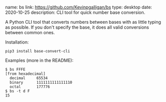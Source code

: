 name: bs
link: https://github.com/Kevinpgalligan/bs
type: desktop
date: 2020-10-25
description: CLI tool for quick number base conversion.

A Python CLI tool that converts numbers between bases with as little typing as possible. If you don't specify the base, it does all valid conversions between common ones.

Installation:

    pip3 install base-convert-cli

Examples (more in the README):

	$ bs FFFE
	[from hexadecimal]
	  decimal     65534
	  binary      1111111111111110
	  octal       177776
	$ bs -t d F
	15
